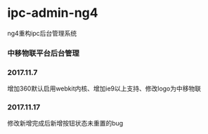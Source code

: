 # ipc-admin-ng4
ng4重构ipc后台管理系统

### 中移物联平台后台管理

### 2017.11.7
增加360默认启用webkit内核、增加ie9以上支持、修改logo为中移物联

### 2017.11.17
修改新增完成后新增按钮状态未重置的bug